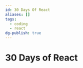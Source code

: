 ```yaml
---
id: 30 Days Of React
aliases: []
tags:
  - coding
  - react
dg-publish: true
---
```

# 30 Days of React
